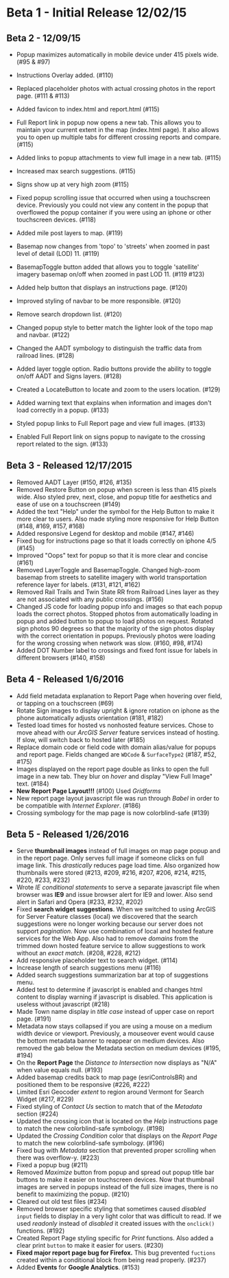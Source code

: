 # Beta 1 - Initial Release 12/02/15

## Beta 2 - 12/09/15
  - Popup maximizes automatically in mobile device under 415 pixels wide. (#95 & #97)

  - Instructions Overlay added. (#110)

  - Replaced placeholder photos with actual crossing photos in the report page. (#111 & #113)

  - Added favicon to index.html and report.html (#115)
  - Full Report link in popup now opens a new tab. This allows you to maintain your current extent in the map (index.html page). It also allows you to open up multiple tabs for different crossing reports and compare. (#115)
  - Added links to popup attachments to view full image in a new tab. (#115)
  - Increased max search suggestions. (#115)
  - Signs show up at very high zoom (#115)

  - Fixed popup scrolling issue that occurred when using a touchscreen device. Previously you could not view any content in the popup that overflowed the popup container if you were using an iphone or other touchscreen devices. (#118)

  - Added mile post layers to map. (#119)
  - Basemap now changes from 'topo' to 'streets' when zoomed in past level of detail (LOD) 11. (#119)
  - BasemapToggle button added that allows you to toggle 'satellite' imagery basemap on/off when zoomed in past LOD 11. (#119 #123)

  - Added help button that displays an instructions page. (#120)
  - Improved styling of navbar to be more responsible. (#120)
  - Remove search dropdown list. (#120)

  - Changed popup style to better match the lighter look of the topo map and navbar. (#122)

  - Changed the AADT symbology to distinguish the traffic data from railroad lines. (#128)
  - Added layer toggle option. Radio buttons provide the ability to toggle on/off AADT and Signs layers. (#128)

  - Created a LocateButton to locate and zoom to the users location. (#129)

  - Added warning text that explains when information and images don't load correctly in a popup. (#133)
  - Styled popup links to Full Report page and view full images. (#133)
  - Enabled Full Report link on signs popup to navigate to the crossing report related to the sign. (#133)


## Beta 3 - Released 12/17/2015
- Removed AADT Layer (#150, #126, #135)
- Removed Restore Button on popup when screen is less than 415 pixels wide. Also styled prev, next, close, and popup title for aesthetics and ease of use on a touchscreen (#149)
- Added the text "Help" under the symbol for the Help Button to make it more clear to users. Also made styling more responsive for Help Button (#148, #169, #157, #168)
- Added responsive Legend for desktop and mobile (#147, #146)
- Fixed bug for instructions page so that it loads correctly on iphone 4/5 (#145)
- Improved "Oops" text for popup so that it is more clear and concise (#161)
- Removed LayerToggle and BasemapToggle. Changed high-zoom basemap from streets to satellite imagery with world transportation reference layer for labels. (#131, #121, #162)
- Removed Rail Trails and Twin State RR from Railroad Lines layer as they are not associated with any public crossings. (#156)
- Changed JS code for loading popup info and images so that each popup loads the correct photos. Stopped photos from automatically loading in popup and added button to popup to load photos on request. Rotated sign photos 90 degrees so that the majority of the sign photos display with the correct orientation in popups. Previously photos were loading for the wrong crossing when network was slow. (#160, #98, #174)
- Added DOT Number label to crossings and fixed font issue for labels in different browsers (#140, #158)

## Beta 4 - Released 1/6/2016
- Add field metadata explanation to Report Page when hovering over field, or tapping on a touchscreen (#69)
- Rotate Sign images to display upright & ignore rotation on iphone as the phone automatically adjusts orientation (#181, #182)
- Tested load times for hosted vs nonhosted feature services. Chose to move ahead with our *ArcGIS Server* feature services instead of hosting. If slow, will switch back to hosted later (#185)
- Replace domain code or field code with domain alias/value for popups and report page. Fields changed are `WDCode` & `SurfaceType2` (#187, #52, #175)
- Images displayed on the report page double as links to open the full image in a new tab. They blur on *hover* and display "View Full Image" text. (#184)
- **New Report Page Layout!!!** (#100) Used *Gridforms*
- New report page layout javascript file was run through *Babel* in order to be compatible with *Internet Explorer*. (#186)
- Crossing symbology for the map page is now colorblind-safe (#139)

## Beta 5 - Released 1/26/2016
- Serve **thumbnail images** instead of full images on map page popup and in the report page. Only serves full image if someone clicks on full image link. This *drastically* reduces page load time. Also organized how thumbnails were stored (#213, #209, #216, #207, #206, #214, #215, #220, #233, #232)
- Wrote *IE conditional statements* to serve a separate javascript file when browser was **IE9** and issue browser alert for IE9 and lower. Also send alert in Safari and Opera (#233, #232, #202)
- Fixed **search widget suggestions**. When we switched to using ArcGIS for Server Feature classes (local) we discovered that the search suggestions were no longer working because our server does not support *pagination*. Now use combination of local and hosted feature services for the Web App. Also had to remove *domains* from the trimmed down hosted feature service to allow suggestions to work without an *exact match*. (#208, #228, #212)
- Add responsive placeholder text to search widget. (#114)
- Increase length of search suggestions menu (#116)
- Added search suggestions summarization bar at top of suggestions menu.
- Added test to determine if javascript is enabled and changes html content to display warning if javascript is disabled. This application is useless without javascript (#218)
- Made Town name display in *title case* instead of upper case on report page. (#191)
- Metadata now stays collapsed if you are using a mouse on a medium width device or viewport. Previously, a mouseover event would cause the bottom metadata banner to reappear on medium devices. Also removed the gab below the Metadata section on medium devices (#195, #194)
- On the **Report Page** the *Distance to Intersection* now displays as "N/A" when value equals null. (#193)
- Added basemap credits back to map page (esriControlsBR) and positioned them to be responsive (#226, #222)
- Limited Esri Geocoder *extent* to region around Vermont for Search Widget (#217, #229)
- Fixed styling of *Contact Us* section to match that of the *Metadata* section (#224)
- Updated the crossing icon that is located on the *Help* instructions page to match the new colorblind-safe symbology. (#198)
- Updated the *Crossing Condition* color that displays on the *Report Page* to match the new colorblind-safe symbology. (#196)
- Fixed bug with *Metadata* section that prevented proper scrolling when there was overflow-y. (#223)
- Fixed a popup bug (#211)
- Removed *Maximize* button from popup and spread out popup title bar buttons to make it easier on touchscreen devices. Now that thumbnail images are served in popups instead of the full size images, there is no benefit to maximizing the popup. (#210)
- Cleared out old test files (#234)
- Removed browser specific styling that sometimes caused *disabled* `input` fields to display in a very light color that was difficult to read. If we used *readonly* instead of *disabled* it created issues with the `onclick()` functions. (#192)
- Created Report Page styling specific for *Print* functions. Also added a clear print `button` to make it easier for users. (#230)
- **Fixed major report page bug for Firefox.** This bug prevented `fuctions` created within a conditional block from being read properly. (#237)
- Added **Events** for **Google Analytics**. (#153)
